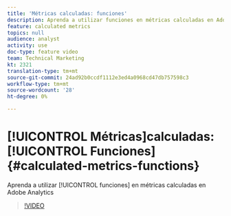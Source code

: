 ```yaml
---
title: 'Métricas calculadas: funciones'
description: Aprenda a utilizar funciones en métricas calculadas en Adobe Analytics
feature: calculated metrics
topics: null
audience: analyst
activity: use
doc-type: feature video
team: Technical Marketing
kt: 2321
translation-type: tm+mt
source-git-commit: 24ad92b0ccdf1112e3ed4a0968cd47db757598c3
workflow-type: tm+mt
source-wordcount: '28'
ht-degree: 0%

---
```



# [!UICONTROL Métricas]calculadas: [!UICONTROL Funciones] {#calculated-metrics-functions}

Aprenda a utilizar [!UICONTROL funciones] en métricas  calculadas en Adobe Analytics

>[!VIDEO](https://video.tv.adobe.com/v/25408/?quality=12)
